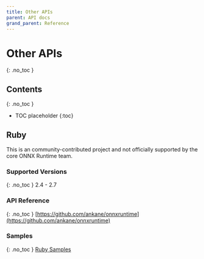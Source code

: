 ```yaml
---
title: Other APIs
parent: API docs
grand_parent: Reference
---
```


# Other APIs
{: .no_toc }

## Contents
{: .no_toc }

* TOC placeholder
{:toc}

## Ruby
This is an community-contributed project and not officially supported by the core ONNX Runtime team.

### Supported Versions
{: .no_toc }
2.4 - 2.7

### API Reference
{: .no_toc }
[https://github.com/ankane/onnxruntime](https://github.com/ankane/onnxruntime)

### Samples
{: .no_toc }
[Ruby Samples](https://ankane.org/tensorflow-ruby)